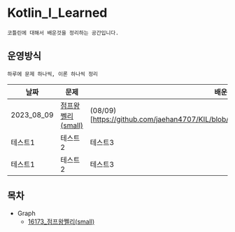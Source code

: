 # Kotlin_I_Learned
```text
코틀린에 대해서 배운것을 정리하는 공간입니다.
```
## 운영방식
```text
하루에 문제 하나씩, 이론 하나씩 정리
```
| 날짜         | 문제                                                    | 배운내용                                                                               |
|------------|-------------------------------------------------------|------------------------------------------------------------------------------------|
| 2023_08_09 | [점프왕쩰리(small)](https://www.acmicpc.net/problem/16173) | (08/09)[https://github.com/jaehan4707/KIL/blob/main/Baekjoon/Graph/16173/08_09.md] |
| 테스트1       | 테스트2                                                  | 테스트3                                                                               |
| 테스트1       | 테스트2                                                  | 테스트3                                                                               |


## 목차
- Graph
  - [16173_점프왕쩰리(small)](https://github.com/jaehan4707/KIL/blob/main/Baekjoon/Graph/16173.kt)

